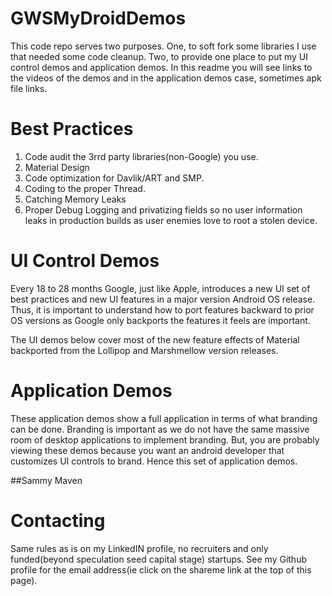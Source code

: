 GWSMyDroidDemos
===============

This code repo serves two purposes. One, to soft fork some libraries I use that needed some code cleanup.
Two, to provide one place to put my UI control demos and application demos. In this readme you will
see links to the videos of the demos and in the application demos case, sometimes apk file links.

Best Practices
==============

1. Code audit the 3rrd party libraries(non-Google) you use.
2. Material Design
3. Code optimization for Davlik/ART and SMP.
4. Coding to the proper Thread.
5. Catching Memory Leaks
6. Proper Debug Logging and privatizing fields so no user information leaks in production builds as user
   enemies love to root a stolen device.



UI Control Demos
================

Every 18 to 28 months Google, just like Apple, introduces a new UI set of best practices and
new UI features in a major version Android OS release.  Thus, it is important to understand how to
port features backward to prior OS versions as Google only backports the features it feels are
important.

The UI demos below cover most of the new feature effects of Material backported from the Lollipop and
Marshmellow version releases.

Application Demos
=================

These application demos show a full application in terms of what branding can be done. Branding is important
as we do not have the same massive room of desktop applications to implement branding. But, you are probably
viewing these demos because you want an android developer that customizes UI controls to brand. Hence
this set of application demos.

##Sammy Maven



Contacting
==========

Same rules as is on my LinkedIN profile, no recruiters and only funded(beyond speculation seed capital stage)
startups. See my Github profile for the email address(ie click on the shareme link at the top of this page).

